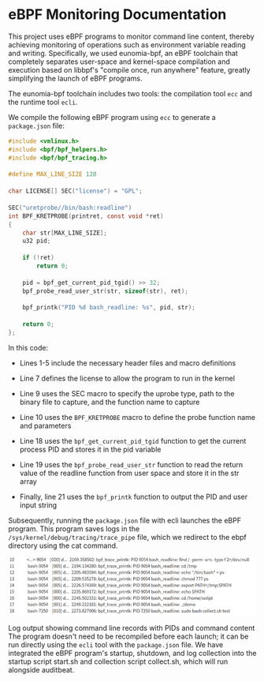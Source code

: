 # eBPF Monitoring Documentation

This project uses eBPF programs to monitor command line content, thereby achieving monitoring of operations such as environment variable reading and writing. Specifically, we used eunomia-bpf, an eBPF toolchain that completely separates user-space and kernel-space compilation and execution based on libbpf's "compile once, run anywhere" feature, greatly simplifying the launch of eBPF programs.

The eunomia-bpf toolchain includes two tools: the compilation tool `ecc` and the runtime tool `ecli`.

We compile the following eBPF program using `ecc` to generate a `package.json` file:

```c
#include <vmlinux.h>
#include <bpf/bpf_helpers.h>
#include <bpf/bpf_tracing.h>

#define MAX_LINE_SIZE 128

char LICENSE[] SEC("license") = "GPL";

SEC("uretprobe//bin/bash:readline")
int BPF_KRETPROBE(printret, const void *ret)
{
    char str[MAX_LINE_SIZE];
    u32 pid;

    if (!ret)
        return 0;

    pid = bpf_get_current_pid_tgid() >> 32;
    bpf_probe_read_user_str(str, sizeof(str), ret);

    bpf_printk("PID %d bash_readline: %s", pid, str);

    return 0;
};
```

In this code:

- Lines 1-5 include the necessary header files and macro definitions

- Line 7 defines the license to allow the program to run in the kernel
- Line 9 uses the SEC macro to specify the uprobe type, path to the binary file to capture, and the function name to capture
- Line 10 uses the `BPF_KRETPROBE` macro to define the probe function name and parameters
- Line 18 uses the `bpf_get_current_pid_tgid` function to get the current process PID and stores it in the pid variable
- Line 19 uses the `bpf_probe_read_user_str` function to read the return value of the readline function from user space and store it in the str array

- Finally, line 21 uses the `bpf_printk` function to output the PID and user input string

Subsequently, running the `package.json` file with ecli launches the eBPF program. This program saves logs in the `/sys/kernel/debug/tracing/trace_pipe` file, which we redirect to the ebpf directory using the cat command.

![example](ebpf_code\example.png)

Log output showing command line records with PIDs and command content
The program doesn't need to be recompiled before each launch; it can be run directly using the `ecli` tool with the `package.json` file. We have integrated the eBPF program's startup, shutdown, and log collection into the startup script start.sh and collection script collect.sh, which will run alongside auditbeat.